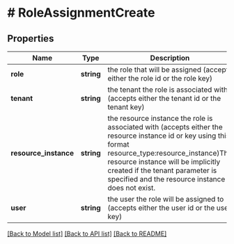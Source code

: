 # # RoleAssignmentCreate

## Properties

Name | Type | Description | Notes
------------ | ------------- | ------------- | -------------
**role** | **string** | the role that will be assigned (accepts either the role id or the role key) |
**tenant** | **string** | the tenant the role is associated with (accepts either the tenant id or the tenant key) | [optional]
**resource_instance** | **string** | the resource instance the role is associated with (accepts either the resource instance id or key using this format resource_type:resource_instance)The resource instance will be implicitly created if the tenant parameter is specified and the resource instance does not exist. | [optional]
**user** | **string** | the user the role will be assigned to (accepts either the user id or the user key) |

[[Back to Model list]](../../README.md#models) [[Back to API list]](../../README.md#endpoints) [[Back to README]](../../README.md)

